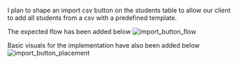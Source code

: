 


I plan to shape an import csv button on the students table to allow our client to add all students from a csv with a predefined template.

The expected flow has been added below
![import_button_flow](https://github.com/andre1048576/seg4105_playground/assets/55166043/80215dd9-5526-4217-be41-4c46d44a5f49)

Basic visuals for the implementation have also been added below
![import_button_placement](https://github.com/andre1048576/seg4105_playground/assets/55166043/559f6a32-86a1-4811-8942-35c7062e28f7)
